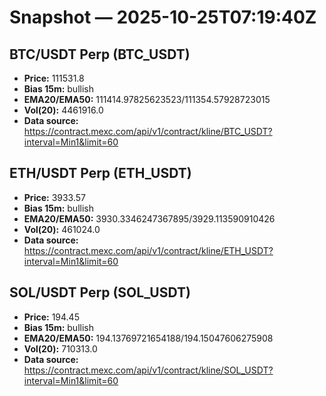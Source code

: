 # Snapshot — 2025-10-25T07:19:40Z

## BTC/USDT Perp (BTC_USDT)
- **Price:** 111531.8
- **Bias 15m:** bullish
- **EMA20/EMA50:** 111414.97825623523/111354.57928723015
- **Vol(20):** 4461916.0
- **Data source:** https://contract.mexc.com/api/v1/contract/kline/BTC_USDT?interval=Min1&limit=60

## ETH/USDT Perp (ETH_USDT)
- **Price:** 3933.57
- **Bias 15m:** bullish
- **EMA20/EMA50:** 3930.3346247367895/3929.113590910426
- **Vol(20):** 461024.0
- **Data source:** https://contract.mexc.com/api/v1/contract/kline/ETH_USDT?interval=Min1&limit=60

## SOL/USDT Perp (SOL_USDT)
- **Price:** 194.45
- **Bias 15m:** bullish
- **EMA20/EMA50:** 194.13769721654188/194.15047606275908
- **Vol(20):** 710313.0
- **Data source:** https://contract.mexc.com/api/v1/contract/kline/SOL_USDT?interval=Min1&limit=60
